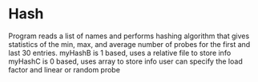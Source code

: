 # Hash
Program reads a list of names and performs hashing algorithm that gives statistics of the min, max, and average number of probes for the        first and last 30 entries.
myHashB is 1 based, uses a relative file to store info
myHashC is 0 based, uses array to store info
user can specify the load factor and linear or random probe
